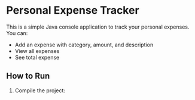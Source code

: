 # Personal Expense Tracker


This is a simple Java console application to track your personal expenses. You can:


- Add an expense with category, amount, and description
- View all expenses
- See total expense


## How to Run


1. Compile the project:
